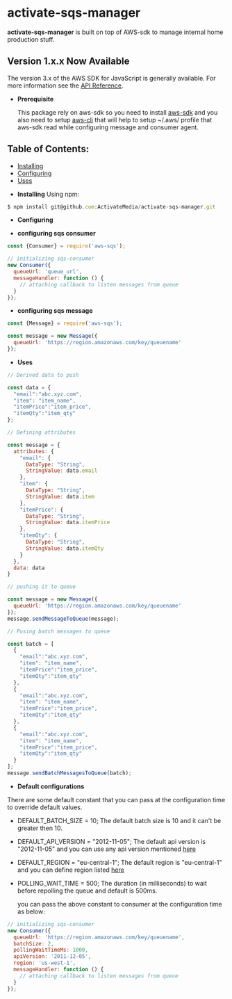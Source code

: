 # activate-sqs-manager
**activate-sqs-manager** is built on top of AWS-sdk to manage internal home production stuff.

## Version 1.x.x Now Available
The version 3.x of the AWS SDK for JavaScript is generally available. For more information see the [API Reference](https://github.com/galgoketan/Activate-AWS-sdk/tree/develop).

- **Prerequisite**

  This package rely on aws-sdk so you need to install [aws-sdk](https://www.npmjs.com/package/aws-sdk)
  and you also need to setup [aws-cli](https://docs.aws.amazon.com/cli/latest/userguide/install-cliv2-mac.html)
  that will help to setup ~/.aws/ profile that aws-sdk read while configuring message and consumer agent.

## Table of Contents:
* [Installing](#Installing)
* [Configuring](#Configuring)
* [Uses](#Uses)

- **Installing**
Using npm:

```js
$ npm install git@github.com:ActivateMedia/activate-sqs-manager.git
```

- **Configuring**

- **configuring sqs consumer**

```js
const {Consumer} = require('aws-sqs');

// initializing sqs-consumer
new Consumer({
  queueUrl: 'queue_url',
  messageHandler: function () {
    // attaching callback to listen messages from queue
  }
});
```


- **configuring sqs message**

```js
const {Message} = require('aws-sqs');

const message = new Message({
  queueUrl: 'https://region.amazonaws.com/key/queuename'
});
```

- **Uses**

```js
// Derived data to push

const data = {
  "email":"abc.xyz.com",
  "item": "item_name",
  "itemPrice":"item_price",
  "itemQty":"item_qty"
};

// Defining attributes

const message = {
  attributes: {
    "email": {
      DataType: "String",
      StringValue: data.email
    },
    "item": {
      DataType: "String",
      StringValue: data.item
    },
    "itemPrice": {
      DataType: "String",
      StringValue: data.itemPrice
    },
    "itemQty": {
      DataType: "String",
      StringValue: data.itemQty
    }
  },
  data: data
}

// pushing it to queue

const message = new Message({
  queueUrl: 'https://region.amazonaws.com/key/queuename'
});
message.sendMessageToQueue(message);

// Pusing batch messages to queue

const batch = [
  {
    "email":"abc.xyz.com",
    "item": "item_name",
    "itemPrice":"item_price",
    "itemQty":"item_qty"
  },
  {
    "email":"abc.xyz.com",
    "item": "item_name",
    "itemPrice":"item_price",
    "itemQty":"item_qty"
  },
  {
    "email":"abc.xyz.com",
    "item": "item_name",
    "itemPrice":"item_price",
    "itemQty":"item_qty"
  }
];
message.sendBatchMessagesToQueue(batch);

```

- **Default configurations**

There are some default constant that you can pass at the configuration time to override default values.

- DEFAULT_BATCH_SIZE = 10;
  The default batch size is 10 and it can't be greater then 10.

- DEFAULT_API_VERSION = "2012-11-05";
  The default api version is "2012-11-05" and you can use any api version mentioned [here](https://docs.aws.amazon.com/sdk-for-javascript/v2/developer-guide/locking-api-versions.html)

- DEFAULT_REGION = "eu-central-1";
  The default region is "eu-central-1" and you can define region listed [here](https://docs.aws.amazon.com/sdk-for-java/v1/developer-guide/java-dg-region-selection.html)

- POLLING_WAIT_TIME = 500;
  The duration (in milliseconds) to wait before repolling the queue and default is 500ms.

  you can pass the above constant to consumer at the configuration time as below:

```js
// initializing sqs-consumer
new Consumer({
  queueUrl: 'https://region.amazonaws.com/key/queuename',
  batchSize: 2,
  pollingWaitTimeMs: 1000,
  apiVersion: '2011-12-05',
  region: 'us-west-1',
  messageHandler: function () {
    // attaching callback to listen messages from queue
  }
});
```
